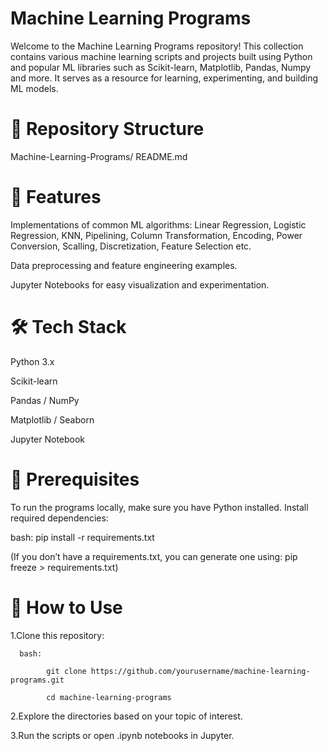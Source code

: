 # Machine Learning Programs

Welcome to the Machine Learning Programs repository! This collection contains various machine learning scripts and projects built using Python and popular ML libraries such as Scikit-learn, Matplotlib, Pandas, Numpy and more. It serves as a resource for learning, experimenting, and building ML models.

# 📂 Repository Structure

Machine-Learning-Programs/
README.md

# 🚀 Features

 Implementations of common ML algorithms: Linear Regression, Logistic Regression, KNN, Pipelining, Column   Transformation, Encoding, Power Conversion, Scalling, Discretization, Feature Selection etc.

 Data preprocessing and feature engineering examples.

 Jupyter Notebooks for easy visualization and experimentation.

# 🛠️ Tech Stack

 Python 3.x

 Scikit-learn

 Pandas / NumPy

 Matplotlib / Seaborn

 Jupyter Notebook

# 📌 Prerequisites

 To run the programs locally, make sure you have Python installed. Install required dependencies:

 bash: pip install -r requirements.txt

 (If you don’t have a requirements.txt, you can generate one using: pip freeze > requirements.txt)

# 📘 How to Use

 1.Clone this repository: 

      bash:

            git clone https://github.com/yourusername/machine-learning-programs.git
     
            cd machine-learning-programs

 2.Explore the directories based on your topic of interest.

 3.Run the scripts or open .ipynb notebooks in Jupyter.
